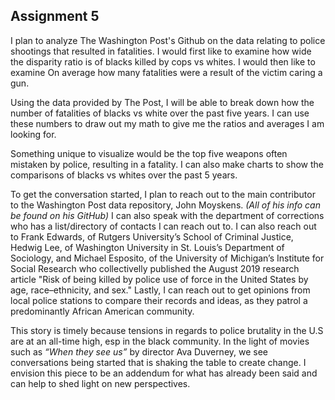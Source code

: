 ## Assignment 5

I plan to analyze The Washington Post's Github on the data relating to police shootings that resulted in fatalities. I would first like to examine how wide the disparity ratio is of blacks killed by cops vs whites. I would then like to examine On average how many fatalities were a result of the victim caring a gun.

Using the data provided by The Post, I will be able to break down how the number of fatalities of blacks vs white over the past five years. I can use these numbers to draw out my math to give me the ratios and averages I am looking for. 
 
Something unique to visualize would be the top five weapons often mistaken by police, resulting in a fatality. I can also make charts to show the comparisons of blacks vs whites over the past 5 years. 

To get the conversation started, I plan to reach out to the main contributor to the Washington Post data repository, John Moyskens. *(All of his info can be found on his GitHub)* I can also speak with the department of corrections who has a list/directory of contacts I can reach out to. I can also reach out to Frank Edwards, of Rutgers University’s School of Criminal Justice, Hedwig Lee, of Washington University in St. Louis’s Department of Sociology, and Michael Esposito, of the University of Michigan’s Institute for Social Research who collectivelly published the August 2019 research article "Risk of being killed by police use of force in the United States by age, race–ethnicity, and sex." Lastly, I can reach out to get opinions from local police stations to compare their records and ideas, as they patrol a predominantly African American community. 

This story is timely because tensions in regards to police brutality in the U.S are at an all-time high, esp in the black community. In the light of movies such as *“When they see us”* by director Ava Duverney, we see conversations being started that is shaking the table to create change. I envision this piece to be an addendum for what has already been said and can help to shed light on new perspectives. 
